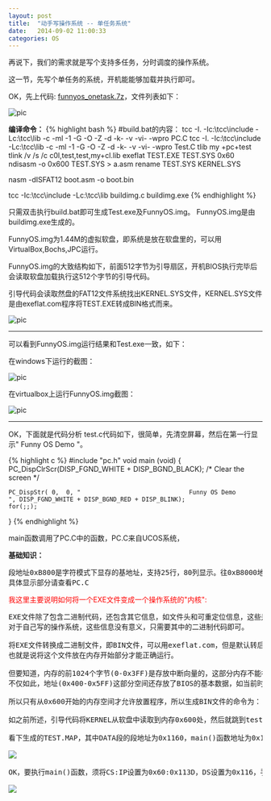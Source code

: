 ```yaml
---
layout: post
title:  "动手写操作系统 -- 单任务系统"
date:   2014-09-02 11:00:33
categories: OS
---
```


再说下，我们的需求就是写个支持多任务，分时调度的操作系统。

这一节，先写个单任务的系统，开机能能够加载并执行即可。

OK，先上代码: <a href="http://pan.baidu.com/s/1zZDRS">funnyos_onetask.7z</a>，文件列表如下：

![pic](http://fillzero.qiniudn.com/2014_10_13_onetask.png)

<strong>编译命令：</strong>
{% highlight bash %}
#build.bat的内容：
tcc -I. -Ic:\tcc\include -Lc:\tcc\lib -c -ml -1 -G -O -Z -d -k- -v -vi- -wpro PC.C
tcc -I. -Ic:\tcc\include -Lc:\tcc\lib -c -ml -1 -G -O -Z -d -k- -v -vi- -wpro Test.C
tlib my +pc+test
tlink /v /s /c c0l,test,test,my+cl.lib
exeflat TEST.EXE TEST.SYS 0x60
ndisasm -o 0x600 TEST.SYS > a.asm 
rename TEST.SYS KERNEL.SYS

nasm -dISFAT12 boot.asm -o boot.bin

tcc -Ic:\tcc\include -Lc:\tcc\lib buildimg.c
buildimg.exe
{% endhighlight %}

只需双击执行build.bat即可生成Test.exe及FunnyOS.img。 FunnyOS.img是由buildimg.exe生成的。

FunnyOS.img为1.44M的虚拟软盘，即系统是放在软盘里的，可以用VirtualBox,Bochs,JPC运行。

FunnyOS.img的大致结构如下，前面512字节为引导扇区，开机BIOS执行完毕后会读取软盘加载执行这512个字节的引导代码。

引导代码会读取然盘的FAT12文件系统找出KERNEL.SYS文件，KERNEL.SYS文件是由exeflat.com程序将TEST.EXE转成BIN格式而来。

![pic](http://fillzero.qiniudn.com/2014_10_13_funnyosimg.png)

<hr>
可以看到FunnyOS.img运行结果和Test.exe一致，如下：

在windows下运行的截图：

![pic](http://fillzero.qiniudn.com/2014_10_13_onetask_windows.png)

在virtualbox上运行FunnyOS.img截图：

![pic](http://fillzero.qiniudn.com/2014_10_13_onetask_virtualbox.png)

<hr>

OK，下面就是代码分析 test.c代码如下，很简单，先清空屏幕，然后在第一行显示"               Funny OS Demo                  "。

{% highlight c %}
#include "pc.h"
void  main (void) {
    PC_DispClrScr(DISP_FGND_WHITE + DISP_BGND_BLACK);      /* Clear the screen                         */

    PC_DispStr( 0,  0, "                              Funny OS Demo                                     ", DISP_FGND_WHITE + DISP_BGND_RED + DISP_BLINK);
	for(;;);
}
{% endhighlight %}

main函数调用了PC.C中的函数，PC.C来自UCOS系统，

<strong>基础知识：</strong>
<pre>
段地址0xB800是字符模式下显存的基地址，支持25行，80列显示。往0xB8000地址里面写如0x41,就能显示字符'A',
具体显示部分请查看PC.C
</pre>

<font color="#ff0000">我这里主要说明如何将一个EXE文件变成一个操作系统的"内核":</font>
<pre>
EXE文件除了包含二进制代码，还包含其它信息，如文件头和可重定位信息，这些是方便Windows操作系统加载运行的，
对于自己写的操作系统，这些信息没有意义，只需要其中的二进制代码即可。

将EXE文件转换成二进制文件，即BIN文件，可以用exeflat.com，但是默认转后BIN文件的入口地址为0x0，
也就是说将这个文件放在内存开始部分才能正确运行。

但要知道，内存的前1024个字节(0-0x3FF)是存放中断向量的，这部分内存不能被占用。
不仅如此，地址(0x400-0x5FF)这部分空间还存放了BIOS的基本数据，如当前时间等。

所以只有从0x600开始的内存空间才允许放置程序，所以生成BIN文件的命令为： <font color="#0000ff">exeflat TEST.EXE TEST.SYS 0x60</font>

如之前所述，引导代码将KERNEL从软盘中读取到内存0x600处，然后就跳到test.c的main()函数执行，那引导代码是如何知道main()函数地址的呢？

看下生成的TEST.MAP，其中DATA段的段地址为0x1160，main()函数地址为0x113D。

<img src="http://fillzero.qiniudn.com/2014_10_13_funnyosmap.png">

OK，要执行main()函数，须将CS:IP设置为0x60:0x113D，DS设置为0x116，手动修改跳转代码，简单粗暴的跳到了main函数，下面的运行和test.exe就一样了。

<img src="http://fillzero.qiniudn.com/2014_10_13_funnyosboot.png">
</pre>
